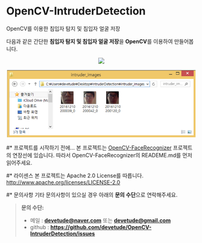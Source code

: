 # OpenCV-IntruderDetection
OpenCV를 이용한 침입자 탐지 및 침입자 얼굴 저장

다음과 같은 간단한 **침입자 탐지 및 침입자 얼굴 저장**을 **OpenCV**를 이용하여 만들어봅니다.

<p align="center">
  <img src="https://github.com/devetude/OpenCV-IntruderDetection/blob/master/images/play.gif?raw=true" width="500"/>
</p>
<p align="center">
  <img src="https://github.com/devetude/OpenCV-IntruderDetection/blob/master/images/intruder_image_example.png?raw=true" width="500"/>
</p>

#* 프로젝트를 시작하기 전에...
본 프로젝트는 [OpenCV-FaceRecognizer](https://github.com/devetude/OpenCV-FaceRecognizer) 프로젝트의 연장선에 있습니다. 따라서 OpenCV-FaceRecognizer의 READEME.md를 먼저 읽어주세요.

#* 라이센스
본 프로젝트는 Apache 2.0 License를 따릅니다. http://www.apache.org/licenses/LICENSE-2.0

#* 문의사항
기타 문의사항이 있으실 경우 아래의 **문의 수단**으로 연락해주세요.
> **문의 수단:**
> - 메일 : **devetude@naver.com** 또는 **devetude@gmail.com**
> - github : **https://github.com/devetude/OpenCV-IntruderDetection/issues**
